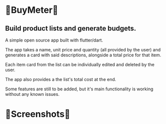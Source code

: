<h1>🛒BuyMeter📃</h1>
<h2>Build product lists and generate budgets.</h2>

<p>A simple open source app built with flutter/dart.</p>
<p>The app takes a name, unit price and quantity (all provided by the user) and generates a card with said descriptions, alongside a total price for that item.</p>
<p>Each item card from the list can be individually edited and deleted by the user.</p>
<p>The app also provides a the list's total cost at the end.</p>
<p>Some features are still to be added, but it's main functionality is working without any known issues.</p>

<h1>📱Screenshots📱</h1>
